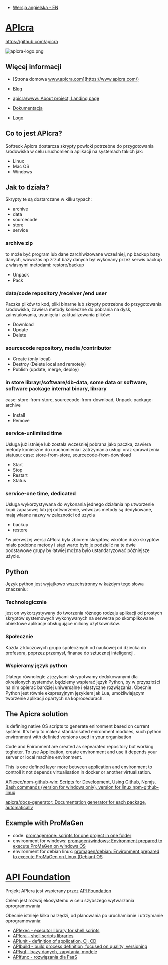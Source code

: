 + [Wersja angielska - EN](https://www.apicra.com/)

# [APIcra](https://www.apicra.com)

https://github.com/apicra

![apicra-logo.png](https://logo.apicra.com/apicra-logo.png)

## Więcej informacji

+ [Strona domowa www.apicra.com](https://www.apicra.com/)
+ [Blog](https://blog.apicra.com)

+ [apicra/www: About project, Landing page](https://github.com/apicra/www)
+ [Dokumentacja](https://docs.apicra.com)
+ [Logo](https://logo.apicra.com)


## Co to jest APIcra?

Softreck Apicra dostarcza skrypty powłoki potrzebne do przygotowania środowiska w celu uruchomienia aplikacji na systemach takich jak:
+ Linux
+ Mac OS
+ Windows

## Jak to działa?

Skrypty te są dostarczane w kilku typach:
+ archive
+ data
+ sourcecode
+ store
+ service


### archive zip
to może być program lub dane zarchiwizowane wcześniej, np backup bazy danych, wówczas np zrzut bazy danych był wykonany przez serwis backup z własnymi metodami: restore/backup
+ Unpack
+ Pack


### data/code repository /receiver /end user
Paczka plików to kod, pliki binarne lub skrypty potrzebne do przygotowania środowiska, 
zawiera metody konieczne do pobrania na dysk, zainstalowania, usunięcia i zaktualizowania plików:
+ Download
+ Update
+ Delete


### sourcecode repository, media /contributor
+ Create (only local)
+ Destroy (Delete local and remotely)
+ Publish (update, merge, deploy)


### in store librayr/software/db-data, some data or software, software package internal binary, library
case: store-from-store, sourcecode-from-download, Unpack-package-archive
+ Install
+ Remove



### service-unlimited time
Usługa już istnieje lub została wcześniej pobrana jako paczka, 
zawiera metody konieczne do uruchomienia i zatrzymania usługi oraz sprawdzenia statusu: 
case: store-from-store, sourcecode-from-download
+ Start
+ Stop
+ Restart
+ Status


### service-one time, dedicated 
Usługa wykorzystywana do wykonania jednego działania
np utworzenie kopii zapasowej lub jej odtworzenie, wówczas metody są dedykowane, mają własne nazwy w zalezności od uzycia
+ backup
+ restore


*w pierwszej wersji APIcra była zbiorem skryptów, wkrótce dużo skryptów miało podobne metody i stąd warto było je podzielić na te dwie podstawowe grupy
by łatwiej można było ustandaryzować późniejsze użycie.
 
## Python

Język python jest wyjątkowo wszechstronny w każdym tego słowa znaczeniu:

### Technologicznie
jest on wykorzystywany do tworzenia różnego rodzaju aplikacji od prostych skryptów systemowych wykonywanych na serwerze po skomplikowane obiektowe aplikacje obsługujące miliony użytkowników.

### Społecznie
Każda z kluczowych grupo społecznych od naukowej od dziecka do profesora, poprzez przemysł, finanse do sztucznej inteligencji.

### Wspieramy język python

Dlatego równolegle z językami skrypotwamy dedykowanymi dla określonych systemów, będziemy wspierać język Python, by w przyszłości na nim opierać bardziej uniwersalne i elastyczne rozwiązania.
Obecnie Python jest równie ekspresyjnym językiem jak Lua, umożliwiającym tworzenie aplikacji opartych na koprocedurach.



## The Apicra solution

is defining native OS scripts to generate enironment based on current system.
It's help to make a standarisated enironment modules, such python environment with definied versions used in your organisation

Code and Enironment are created as sepearated repository but working togheter.
To use Application, create environment and use it depends your server or local machine environment.

This is one defined layer more between application and environment to controll it not depends virtualisation in docker or another virtualisation.

[APIexec/npm-github-win: Scripts for Development, Using Github, Npmjs, Bash commands (version for windows only), version for linux npm-github-linux](https://github.com/APIexec/npm-github-win)

[apicra/docs-generator: Documentation generator for each package, automatically](https://github.com/apicra/docs-generator)

## Example with ProMaGen
+ code: [promagen/one: scripts for one project in one folder](https://github.com/promagen/one)
+ environment for windows: [promagen/windows: Environment prepared to execute ProMaGen on windows OS](https://github.com/promagen/windows)
+ environment for debian linux: [promagen/debian: Environment prepared to execute ProMaGen on Linux (Debian) OS](https://github.com/promagen/debian)



# [API Foundation](https://www.apifoundation.com)

Projekt APIcra jest wspierany przez [API Foundation](https://www.apifoundation.com)

Celem jest rozwój ekosystemu w celu szybszego wytwarzania oprogramowania


Obecnie istnieje kilka narzędzi, od planowania po uruchamianie i utrzymanie oprogramowania:

+ [APIexec - executor library for shell scripts](https://www.apiexec.com)
+ [APIcra - shell scripts libraries](https://www.apicra.com)
+ [APIunit - definition of application, CI, CD](https://www.apiunit.com)
+ [APIbuild - build process definition, focused on quality, versioning](https://www.apibuild.com)
+ [APIsql - bazy danych, zapytania, modele](https://www.apisql.com)
+ [APIfunc - rozwiązania dla FaaS](https://www.apifunc.com)
